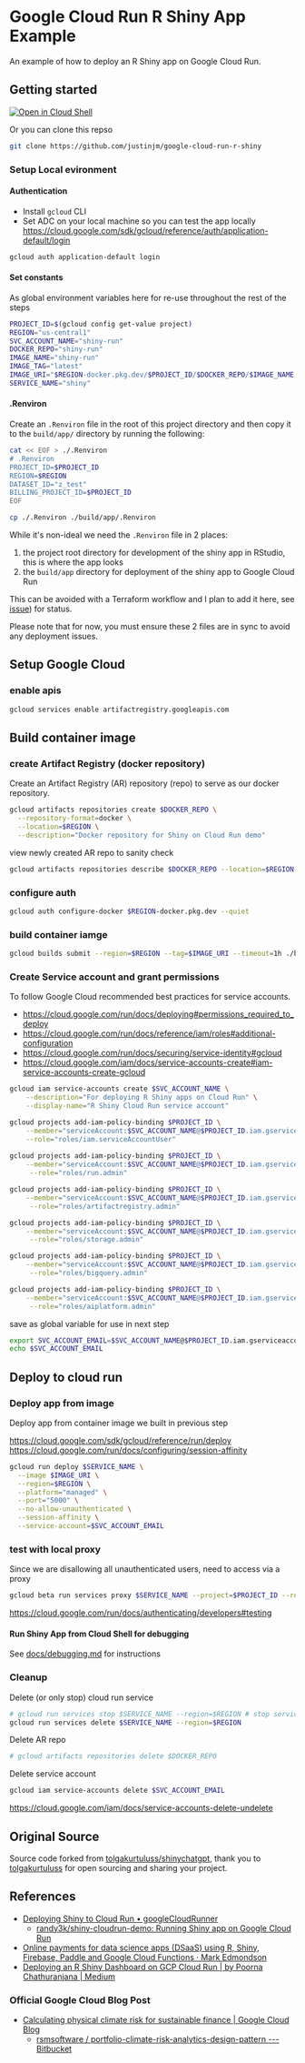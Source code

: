 # Google Cloud Run R Shiny App Example

An example of how to deploy an R Shiny app on Google Cloud Run.

## Getting started

[![Open in Cloud Shell](https://gstatic.com/cloudssh/images/open-btn.svg)](https://shell.cloud.google.com/cloudshell/editor?cloudshell_git_repo=https%3A%2F%2Fgithub.com%2Fjustinjm%2Fgoogle-cloud-run-r-shiny&cloudshell_git_branch=main)

Or you can clone this repso

```sh
git clone https://github.com/justinjm/google-cloud-run-r-shiny
```

### Setup Local evironment

#### Authentication

* Install `gcloud` CLI
* Set ADC on your local machine so you can test the app locally <https://cloud.google.com/sdk/gcloud/reference/auth/application-default/login>

```sh
gcloud auth application-default login
```

#### Set constants

As global environment variables here for re-use throughout the rest of the steps

```sh
PROJECT_ID=$(gcloud config get-value project)
REGION="us-central1"
SVC_ACCOUNT_NAME="shiny-run"
DOCKER_REPO="shiny-run"
IMAGE_NAME="shiny-run"
IMAGE_TAG="latest"
IMAGE_URI="$REGION-docker.pkg.dev/$PROJECT_ID/$DOCKER_REPO/$IMAGE_NAME:$IMAGE_TAG"
SERVICE_NAME="shiny"
```

#### .Renviron

Create an `.Renviron` file in the root of this project directory and then copy it to the `build/app/` directory by running the following:

```sh
cat << EOF > ./.Renviron
# .Renviron
PROJECT_ID=$PROJECT_ID
REGION=$REGION
DATASET_ID="z_test"
BILLING_PROJECT_ID=$PROJECT_ID
EOF

cp ./.Renviron ./build/app/.Renviron
```

While it's non-ideal we need the `.Renviron` file in 2 places:

1. the project root directory for development of the shiny app in RStudio, this is where the app looks
2. the `build/app` directory for deployment of the shiny app to Google Cloud Run

This can be avoided with a Terraform workflow and I plan to add it here, see [issue](https://github.com/justinjm/google-cloud-run-r-shiny/issues/1)) for status.

Please note that for now, you must ensure these 2 files are in sync to avoid any deployment issues.

## Setup Google Cloud

### enable apis

```sh
gcloud services enable artifactregistry.googleapis.com
```

## Build container image

### create Artifact Registry (docker repository)

Create an Artifact Registry (AR) repository (repo) to serve as our docker repository.

```sh
gcloud artifacts repositories create $DOCKER_REPO \
  --repository-format=docker \
  --location=$REGION \
  --description="Docker repository for Shiny on Cloud Run demo"
```

view newly created AR repo to sanity check

```sh
gcloud artifacts repositories describe $DOCKER_REPO --location=$REGION
```

### configure auth

```sh
gcloud auth configure-docker $REGION-docker.pkg.dev --quiet
```

### build container iamge

```sh
gcloud builds submit --region=$REGION --tag=$IMAGE_URI --timeout=1h ./build
```

### Create Service account and grant permissions 

To follow Google Cloud recommended best practices for service accounts.

* <https://cloud.google.com/run/docs/deploying#permissions_required_to_deploy>
* <https://cloud.google.com/run/docs/reference/iam/roles#additional-configuration>
* <https://cloud.google.com/run/docs/securing/service-identity#gcloud>
* <https://cloud.google.com/iam/docs/service-accounts-create#iam-service-accounts-create-gcloud>

```sh
gcloud iam service-accounts create $SVC_ACCOUNT_NAME \
    --description="For deploying R Shiny apps on Cloud Run" \
    --display-name="R Shiny Cloud Run service account"

gcloud projects add-iam-policy-binding $PROJECT_ID \
    --member="serviceAccount:$SVC_ACCOUNT_NAME@$PROJECT_ID.iam.gserviceaccount.com" \
    --role="roles/iam.serviceAccountUser"
    
gcloud projects add-iam-policy-binding $PROJECT_ID \
    --member="serviceAccount:$SVC_ACCOUNT_NAME@$PROJECT_ID.iam.gserviceaccount.com" \
     --role="roles/run.admin"

gcloud projects add-iam-policy-binding $PROJECT_ID \
    --member="serviceAccount:$SVC_ACCOUNT_NAME@$PROJECT_ID.iam.gserviceaccount.com" \
     --role="roles/artifactregistry.admin"

gcloud projects add-iam-policy-binding $PROJECT_ID \
    --member="serviceAccount:$SVC_ACCOUNT_NAME@$PROJECT_ID.iam.gserviceaccount.com" \
     --role="roles/storage.admin"

gcloud projects add-iam-policy-binding $PROJECT_ID \
    --member="serviceAccount:$SVC_ACCOUNT_NAME@$PROJECT_ID.iam.gserviceaccount.com" \
     --role="roles/bigquery.admin"

gcloud projects add-iam-policy-binding $PROJECT_ID \
    --member="serviceAccount:$SVC_ACCOUNT_NAME@$PROJECT_ID.iam.gserviceaccount.com" \
     --role="roles/aiplatform.admin"
```

save as global variable for use in next step

```sh
export SVC_ACCOUNT_EMAIL=$SVC_ACCOUNT_NAME@$PROJECT_ID.iam.gserviceaccount.com
echo $SVC_ACCOUNT_EMAIL
```

## Deploy to cloud run

### Deploy app from image

Deploy app from container image we built in previous step

<https://cloud.google.com/sdk/gcloud/reference/run/deploy>
<https://cloud.google.com/run/docs/configuring/session-affinity>

```sh
gcloud run deploy $SERVICE_NAME \
  --image $IMAGE_URI \
  --region=$REGION \
  --platform="managed" \
  --port="5000" \
  --no-allow-unauthenticated \
  --session-affinity \
  --service-account=$SVC_ACCOUNT_EMAIL
```

### test with local proxy

Since we are disallowing all unauthenticated users, need to access via a proxy

```sh
gcloud beta run services proxy $SERVICE_NAME --project=$PROJECT_ID --region=$REGION
```

<https://cloud.google.com/run/docs/authenticating/developers#testing>

#### Run Shiny App from Cloud Shell for debugging

See [docs/debugging.md](docs/debugging.md) for instructions

### Cleanup

Delete (or only stop) cloud run service

```sh
# gcloud run services stop $SERVICE_NAME --region=$REGION # stop service only
gcloud run services delete $SERVICE_NAME --region=$REGION
```

Delete AR repo

```sh
# gcloud artifacts repositories delete $DOCKER_REPO
```

Delete service account

```sh
gcloud iam service-accounts delete $SVC_ACCOUNT_EMAIL
```

<https://cloud.google.com/iam/docs/service-accounts-delete-undelete>

## Original Source

Source code forked from [tolgakurtuluss/shinychatgpt](https://github.com/tolgakurtuluss/shinychatgpt), thank you to [tolgakurtuluss](https://github.com/tolgakurtuluss) for open sourcing and sharing your project.

## References

* [Deploying Shiny to Cloud Run • googleCloudRunner](https://code.markedmondson.me/googleCloudRunner/articles/usecase-shiny-cloudrun.html)
  * [randy3k/shiny-cloudrun-demo: Running Shiny app on Google Cloud Run](https://github.com/randy3k/shiny-cloudrun-demo/tree/master)
* [Online payments for data science apps (DSaaS) using R, Shiny, Firebase, Paddle and Google Cloud Functions · Mark Edmondson](https://code.markedmondson.me/datascience-aas/)
* [Deploying an R Shiny Dashboard on GCP Cloud Run \| by Poorna Chathuranjana \| Medium](https://medium.com/@hdpoorna/deploying-an-r-shiny-dashboard-on-gcp-cloud-run-c1c32a076783#6a58)

### Official Google Cloud Blog Post

* [Calculating physical climate risk for sustainable finance \| Google Cloud Blog](https://cloud.google.com/blog/topics/sustainability/calculating-physical-climate-risk-for-sustainable-finance)
  * [rsmsoftware / portfolio-climate-risk-analytics-design-pattern --- Bitbucket](https://bitbucket.org/rsmsoftware/portfolio-climate-risk-analytics-design-pattern/src/master/)
